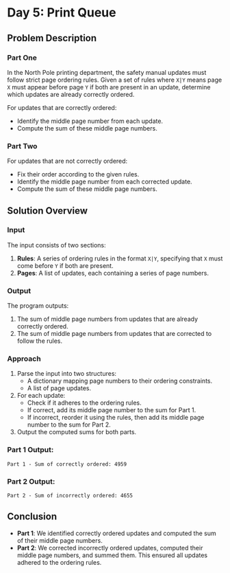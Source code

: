 # Day 5: Print Queue

## Problem Description

### Part One
In the North Pole printing department, the safety manual updates must follow strict page ordering rules. Given a set of rules where `X|Y` means page `X` must appear before page `Y` if both are present in an update, determine which updates are already correctly ordered.

For updates that are correctly ordered:
- Identify the middle page number from each update.
- Compute the sum of these middle page numbers.

### Part Two
For updates that are not correctly ordered:
- Fix their order according to the given rules.
- Identify the middle page number from each corrected update.
- Compute the sum of these middle page numbers.

## Solution Overview

### Input
The input consists of two sections:
1. **Rules**: A series of ordering rules in the format `X|Y`, specifying that `X` must come before `Y` if both are present.
2. **Pages**: A list of updates, each containing a series of page numbers.

### Output
The program outputs:
1. The sum of middle page numbers from updates that are already correctly ordered.
2. The sum of middle page numbers from updates that are corrected to follow the rules.

### Approach
1. Parse the input into two structures:
   - A dictionary mapping page numbers to their ordering constraints.
   - A list of page updates.
2. For each update:
   - Check if it adheres to the ordering rules.
   - If correct, add its middle page number to the sum for Part 1.
   - If incorrect, reorder it using the rules, then add its middle page number to the sum for Part 2.
3. Output the computed sums for both parts.

### Part 1 Output:
```
Part 1 - Sum of correctly ordered: 4959
```

### Part 2 Output:
```
Part 2 - Sum of incorrectly ordered: 4655
```

## Conclusion
- **Part 1**: We identified correctly ordered updates and computed the sum of their middle page numbers.
- **Part 2**: We corrected incorrectly ordered updates, computed their middle page numbers, and summed them. This ensured all updates adhered to the ordering rules.
